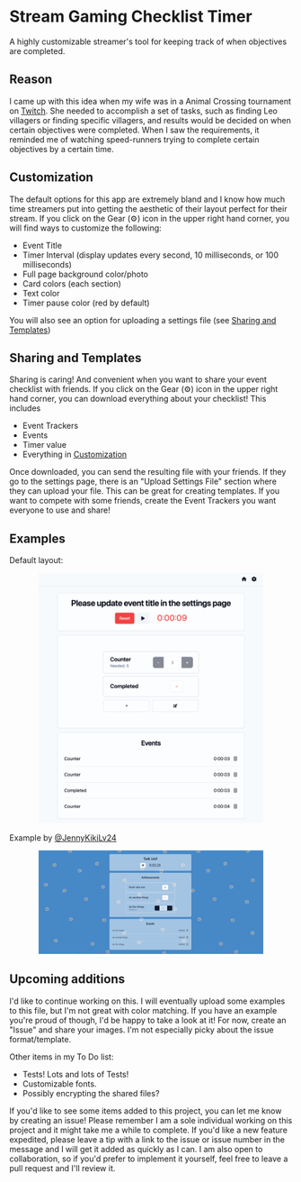 # Stream Gaming Checklist Timer

A highly customizable streamer's tool for keeping track of when objectives are completed.

## Reason

I came up with this idea when my wife was in a Animal Crossing tournament on [Twitch](https://twitch.tv). She needed to accomplish a set of tasks, such as finding Leo villagers or finding specific villagers, and results would be decided on when certain objectives were completed. When I saw the requirements, it reminded me of watching speed-runners trying to complete certain objectives by a certain time.

## Customization

The default options for this app are extremely bland and I know how much time streamers put into getting the aesthetic of their layout perfect for their stream. If you click on the Gear (⚙) icon in the upper right hand corner, you will find ways to customize the following:

- Event Title
- Timer Interval (display updates every second, 10 milliseconds, or 100 milliseconds)
- Full page background color/photo
- Card colors (each section)
- Text color
- Timer pause color (red by default)

You will also see an option for uploading a settings file (see [Sharing and Templates](#sharing-and-templates))

## Sharing and Templates

Sharing is caring! And convenient when you want to share your event checklist with friends. If you click on the Gear (⚙) icon in the upper right hand corner, you can download everything about your checklist! This includes

- Event Trackers
- Events
- Timer value
- Everything in [Customization](#customization)

Once downloaded, you can send the resulting file with your friends. If they go to the settings page, there is an "Upload Settings File" section where they can upload your file. This can be great for creating templates. If you want to compete with some friends, create the Event Trackers you want everyone to use and share!

## Examples

Default layout:

<p align="center">
  <img src="./assets/Stream-Gaming-Checklist-Timer-Default.png" alt="Screenshot of Default Layout of Stream Gaming Checklist Timer" width="400px">
</div>

Example by [@JennyKikiLv24](https://www.twitch.tv/jennykikilv24)

<p align="center">
  <img src="./assets/Stream-Gaming-Checklist-Timer-Flower-Background.png" alt="Screenshot of Stream Gaming Checklist Timer created by JennykikiLv24" width="400px">
</div>


## Upcoming additions

I'd like to continue working on this. I will eventually upload some examples to this file, but I'm not great with color matching. If you have an example you're proud of though, I'd be happy to take a look at it! For now, create an "Issue" and share your images. I'm not especially picky about the issue format/template.

Other items in my To Do list:

- Tests! Lots and lots of Tests!
- Customizable fonts.
- Possibly encrypting the shared files?

If you'd like to see some items added to this project, you can let me know by creating an issue! Please remember I am a sole individual working on this project and it might take me a while to complete. If you'd like a new feature expedited, please leave a tip with a link to the issue or issue number in the message and I will get it added as quickly as I can. I am also open to collaboration, so if you'd prefer to implement it yourself, feel free to leave a pull request and I'll review it.
